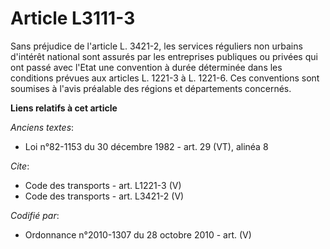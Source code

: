 # Article L3111-3

Sans préjudice de l'article L. 3421-2, les services réguliers non urbains d'intérêt national sont assurés par les entreprises
publiques ou privées qui ont passé avec l'Etat une convention à durée déterminée dans les conditions prévues aux articles L.
1221-3 à L. 1221-6. Ces conventions sont soumises à l'avis préalable des régions et départements concernés.

**Liens relatifs à cet article**

_Anciens textes_:

  - Loi n°82-1153 du 30 décembre 1982 - art. 29 (VT), alinéa 8

_Cite_:

  - Code des transports - art. L1221-3 (V)
  - Code des transports - art. L3421-2 (V)

_Codifié par_:

  - Ordonnance n°2010-1307 du 28 octobre 2010 - art. (V)

